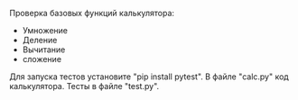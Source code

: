 Проверка базовых функций калькулятора:
- Умножение
- Деление
- Вычитание
- сложение

Для запуска тестов установите "pip install pytest".
В файле "calc.py" код калькулятора.
Тесты в файле "test.py".

